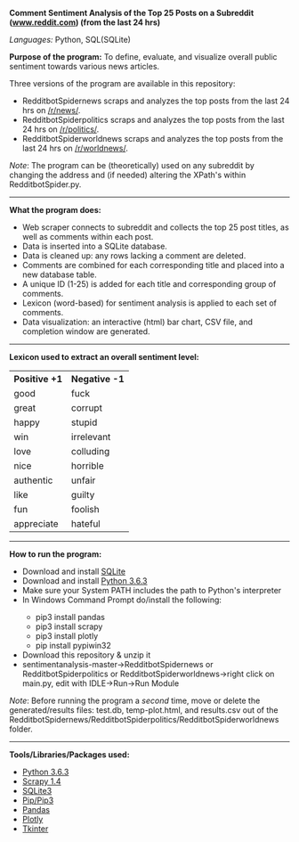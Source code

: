 <b>Comment Sentiment Analysis of the Top 25 Posts on a Subreddit (www.reddit.com) (from the last 24 hrs)</b>

<i>Languages:</i> Python, SQL(SQLite)

<b>Purpose of the program:</b>
To define, evaluate, and visualize overall public sentiment towards various news articles. 

Three versions of the program are available in this repository:<ul>
<li>RedditbotSpidernews scraps and analyzes the top posts from the last 24 hrs on <a href="https://www.reddit.com/r/news/top/">/r/news/</a>.</li>
<li>RedditbotSpiderpolitics scraps and analyzes the top posts from the last 24 hrs on <a href="https://www.reddit.com/r/politics/top/">/r/politics/</a>.</li>
<li>RedditbotSpiderworldnews scraps and analyzes the top posts from the last 24 hrs on <a href="https://www.reddit.com/r/worldnews/top/">/r/worldnews/</a>.</li></ul>
  
<i>Note</i>: The program can be (theoretically) used on any subreddit by changing the address and (if needed) altering the XPath's within RedditbotSpider.py.

<hr>

<b>What the program does:</b>
<ul>
<li>Web scraper connects to subreddit and collects the top 25 post titles, as well as comments within each post.</li>
<li>Data is inserted into a SQLite database.</li>
<li>Data is cleaned up: any rows lacking a comment are deleted.</li>
<li>Comments are combined for each corresponding title and placed into a new database table.
<li>A unique ID (1-25) is added for each title and corresponding group of comments.
<li>Lexicon (word-based) for sentiment analysis is applied to each set of comments.</li>
<li>Data visualization: an interactive (html) bar chart, CSV file, and completion window are generated.</li>
</ul>

<hr>

<b>Lexicon used to extract an overall sentiment level:</b>
<table style="width:100%">
  <tr>
    <th>Positive +1</th>
    <th>Negative -1</th> 
  </tr>
  <tr>
    <td>good</td>
    <td>fuck</td> 
  </tr>
  <tr>
    <td>great</td>
    <td>corrupt</td> 
  </tr>
    <tr>
    <td>happy</td>
    <td>stupid</td> 
  </tr>
    <tr>
    <td>win</td>
    <td>irrelevant</td> 
  </tr>
    <tr>
    <td>love</td>
    <td>colluding</td> 
  </tr>
    <tr>
    <td>nice</td>
    <td>horrible</td> 
  </tr>
    <tr>
    <td>authentic</td>
    <td>unfair</td> 
  </tr>
    <tr>
    <td>like</td>
    <td>guilty</td> 
  </tr>
    <tr>
    <td>fun</td>
    <td>foolish</td> 
  </tr>
    <tr>
    <td>appreciate</td>
    <td>hateful</td> 
  </tr>
</table>

<hr>

<b>How to run the program:</b>
<ul>
<li>Download and install <a href="https://sqlite.org/download.html">SQLite</a></li>
<li>Download and install <a href="https://www.python.org/downloads/">Python 3.6.3</a></li>
<li>Make sure your System PATH includes the path to Python's interpreter</li>
<li>In Windows Command Prompt do/install the following:</li><ul>
<li>pip3 install pandas</li>
<li>pip3 install scrapy</li>
<li>pip3 install plotly</li>
<li>pip install pypiwin32</li></ul>
<li>Download this repository & unzip it</li>
<li>sentimentanalysis-master->RedditbotSpidernews or RedditbotSpiderpolitics or RedditbotSpiderworldnews->right click on main.py, edit with IDLE->Run->Run Module
</ul>
<i>Note</i>: Before running the program a <i>second</i> time, move or delete the generated/results files: test.db, temp-plot.html, and results.csv out of the RedditbotSpidernews/RedditbotSpiderpolitics/RedditbotSpiderworldnews folder.

<hr>

<b>Tools/Libraries/Packages used:</b>
<ul>
<li><a href="https://www.python.org/downloads/">Python 3.6.3</a></li>
<li><a href="https://scrapy.org/">Scrapy 1.4</a></li>
<li><a href="https://sqlite.org/download.html">SQLite3</a></li>
<li><a href="https://pypi.python.org/pypi/pip">Pip/Pip3</a></li>
<li><a href="https://pandas.pydata.org/">Pandas</a></li>
<li><a href="https://plot.ly/python/">Plotly</a></li>
<li><a href="https://docs.python.org/3/library/tk.html">Tkinter</a></li>
</ul>
